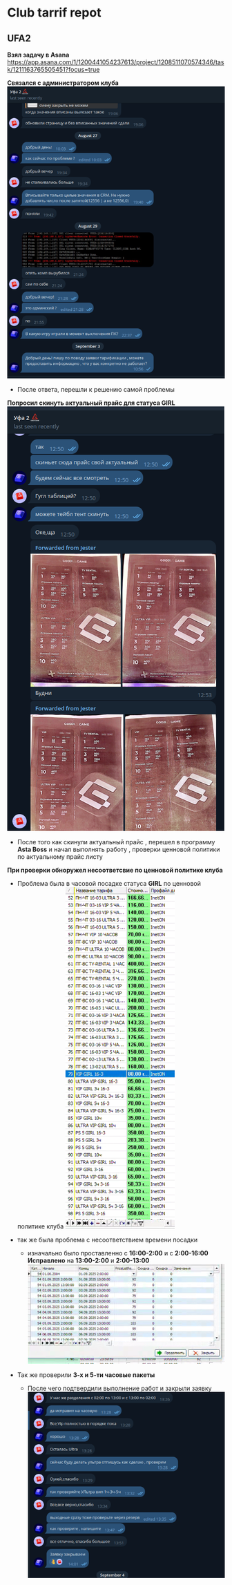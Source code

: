 # Club tarrif repot 
## UFA2
**Взял задачу в Asana**
https://app.asana.com/1/1200441054237613/project/1208511070574346/task/1211163765505451?focus=true

**Связался с администратором клуба** 
![screenshots](UFA2.png)
  * После ответа, перешли к решению самой проблемы

**Попросил скинуть актуальный прайс для статуса GIRL**
![screenshots](image.png)
  * После того как скинули актуальный прайс , перешел в программу **Asta Boss** и начал выполнять работу , проверки ценновой политики по актуальному прайс листу

**При проверки обноружел несоответсвие по ценновой политике клуба**
  * Проблема была в часовой посадке статуса **GIRL** по ценновой политике клуба
![screenshots](image-1.png)
  * так же была проблема с несоответствием времени посадки
    * изначально было проставленно с **16:00-2:00** и с **2:00-16:00** 
**Исправлено** на **13:00-2:00** и **2:00-13:00**
![screenhots](image-2.png)

* Так же проверили **3-х и 5-ти часовые пакеты** 
  * После чего подтвердили выполнение работ и закрыли заявку 
  ![screenshots](image-3.png) 